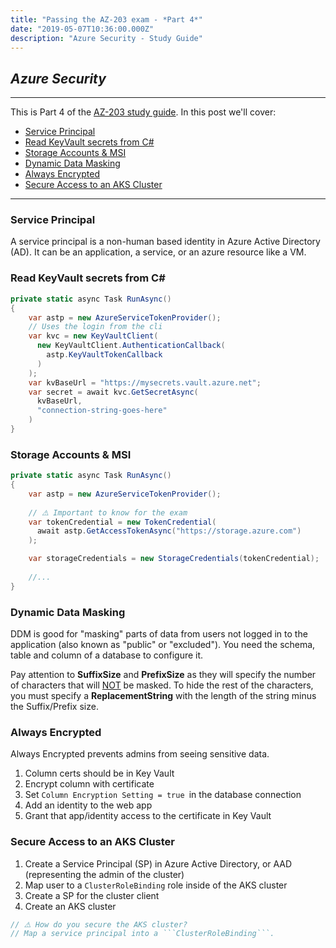 ```yaml
---
title: "Passing the AZ-203 exam - *Part 4*"
date: "2019-05-07T10:36:00.000Z"
description: "Azure Security - Study Guide"
---
```

## *Azure Security*
---

 This is Part 4 of the [AZ-203 study guide]((../passing-az-203-exam/)). In this post we'll cover:

- [Service Principal](#service-principal)
- [Read KeyVault secrets from C#](#read-keyvault-secrets-from-c)
- [Storage Accounts & MSI](#storage-accounts-msi)
- [Dynamic Data Masking](#dynamic-data-masking)
- [Always Encrypted](#always-encrypted)
- [Secure Access to an AKS Cluster](#secure-access-to-an-aks-cluster)
---

### Service Principal

A service principal is a non-human based identity in Azure Active Directory (AD). It can be an application, a service, or an azure resource like a VM.

### Read KeyVault secrets from C#

``` c#
private static async Task RunAsync()
{
    var astp = new AzureServiceTokenProvider();
    // Uses the login from the cli
    var kvc = new KeyVaultClient(
      new KeyVaultClient.AuthenticationCallback(
        astp.KeyVaultTokenCallback
      )
    );
    var kvBaseUrl = "https://mysecrets.vault.azure.net";
    var secret = await kvc.GetSecretAsync(
      kvBaseUrl,
      "connection-string-goes-here"
    )
}
```

### Storage Accounts & MSI

``` c#
private static async Task RunAsync()
{
    var astp = new AzureServiceTokenProvider();
    
    // ⚠️ Important to know for the exam 
    var tokenCredential = new TokenCredential(
      await astp.GetAccessTokenAsync("https://storage.azure.com")
    );

    var storageCredentials = new StorageCredentials(tokenCredential);
    
    //...
}
```

### Dynamic Data Masking

DDM is good for "masking" parts of data from users not logged in to the application (also known as "public" or "excluded"). You need the schema, table and column of a database to configure it. 

Pay attention to **SuffixSize** and **PrefixSize** as they will specify the number of characters that will <span style="text-decoration: underline">NOT</span> be masked. To hide the rest of the characters, you must specify a **ReplacementString** with the length of the string minus the Suffix/Prefix size.

### Always Encrypted

Always Encrypted prevents admins from seeing sensitive data. 

1. Column certs should be in Key Vault
2. Encrypt column with certificate
3. Set ```Column Encryption Setting = true ```in the database connection
4. Add an identity to the web app
5. Grant that app/identity access to the certificate in Key Vault

### Secure Access to an AKS Cluster

1. Create a Service Principal (SP) in Azure Active Directory, or AAD (representing the admin of the cluster)
2. Map user to a ```ClusterRoleBinding``` role inside of the AKS cluster
3. Create a SP for the cluster client
4. Create an AKS cluster

```c# 
// ⚠️ How do you secure the AKS cluster?
// Map a service principal into a ```ClusterRoleBinding```.
```

